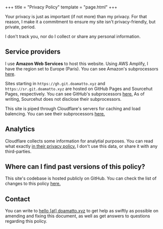 +++
title = "Privacy Policy"
template = "page.html"
+++

Your privacy is just as important (if not more) than my privacy. For that reason, I make it a commitment to ensure my site isn't privacy-friendly, but private, period.

I don't track you, nor do I collect or share any personal information. 

## Service providers
I use **Amazon Web Services** to host this website. Using AWS Amplify, I have the region set to Europe (Paris). You can see Amazon's subprocessors [here](https://aws.amazon.com/compliance/sub-processors/).

Sites starting in `https://gh.git.doamatto.xyz` and `https://sr.git.doamatto.xyz` are hosted on GitHub Pages and Sourcehut Pages, respectively. You can see GitHub's subprocessors [here.](https://docs.github.com/en/github/site-policy/github-subprocessors-and-cookies) As of writing, Sourcehut does not disclose their subprocessors.

This site is piped through Cloudflare's servers for caching and load balencing. You can see their subprocessors [here.](https://www.cloudflare.com/gdpr/subprocessors/) 

## Analytics
Cloudflare collects some information for analytial purposes. You can read what exactly [in their privacy policy.](https://cloudflare.com/privacypolicy/) I don't use this data, or share it with any third-parties.

## Where can I find past versions of this policy?
This site's codebase is hosted publicly on GitHub. You can check the list of changes to this policy [here.](https://github.com/doamatto/doamatto.xyz/blob/main/content/privacy.md)

## Contact
You can write to [hello [at] doamatto.xyz](mailto:hello@doamatto.xyz) to get help as swiftly as possible on amending and fixing this document, as well as get answers to questions regarding this policy.
